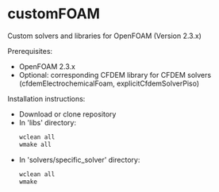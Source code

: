 # customFOAM
Custom solvers and libraries for OpenFOAM (Version 2.3.x)

Prerequisites:
- OpenFOAM 2.3.x
- Optional: corresponding CFDEM library for CFDEM solvers (cfdemElectrochemicalFoam, explicitCfdemSolverPiso)

Installation instructions:
* Download or clone repository
* In 'libs' directory:
  ```sh
  wclean all
  wmake all
  ```
* In 'solvers/specific_solver' directory:
  ```sh
  wclean all
  wmake
  ```
